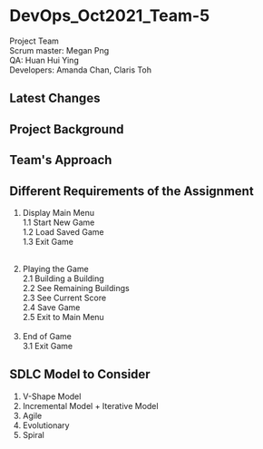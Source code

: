 # DevOps_Oct2021_Team-5

Project Team
</br>Scrum master: Megan Png
</br>QA: Huan Hui Ying
</br>Developers: Amanda Chan, Claris Toh


  <h2>Latest Changes</h2>


  <h2>Project Background</h2>


  <h2>Team's Approach</h2>


  <h2>Different Requirements of the Assignment</h2>
  <ol>
  <li>Display Main Menu</li>
  1.1 Start New Game</br>
  1.2 Load Saved Game</br>
  1.3 Exit Game </p>
  </br>
  
  <li>Playing the Game</li>
  2.1 Building a Building </br>
  2.2 See Remaining Buildings </br>
  2.3 See Current Score </br>
  2.4 Save Game </br>
  2.5 Exit to Main Menu </br>
  </br>
  
  <li>End of Game</li>
  3.1 Exit Game
  </ol>
  
<h2>SDLC Model to Consider</h2>
<ol>
<li> V-Shape Model
<li> Incremental Model + Iterative Model
<li> Agile 
<li> Evolutionary
<li> Spiral
  </ol>
